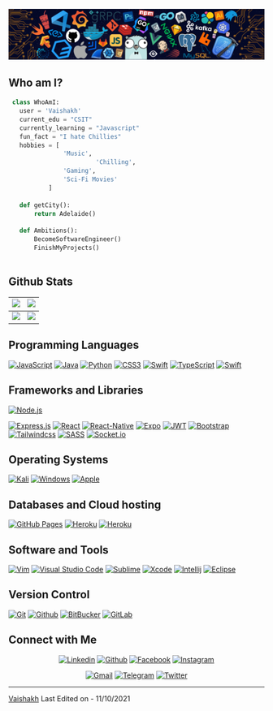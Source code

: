 ![Github Banner](https://github.com/Jaydeep-Yadav/Jaydeep-Yadav/blob/main/banner.png)

## Who am I?

 ```python
  class WhoAmI:
    user = 'Vaishakh'
	current_edu = "CSIT"
    currently_learning = "Javascript"
    fun_fact = "I hate Chillies"
	hobbies = [
				'Music',
                         'Chilling',
			 	'Gaming',
				'Sci-Fi Movies'
			]
	
	def getCity():
		return Adelaide()
	
	def Ambitions():
		BecomeSoftwareEngineer()
		FinishMyProjects()
	
 ```

 
## Github Stats

<img src="https://github-readme-stats.vercel.app/api?username=vaishakhp1902&&show_icons=true&count_private=true&theme=github_dark&hide=css">|<img src="https://github-readme-streak-stats.herokuapp.com/?user=vaishakhp1902&theme=blueberry_duo"/>
|---|---|
<img src="https://github-readme-stats.vercel.app/api/top-langs/?username=vaishakhp1902&layout=compact&theme=github_dark">|<img src="https://github-readme-stats.vercel.app/api/wakatime?username=vaishakhp1902"/>





	
	


## Programming Languages

<p>
	 <a href="#"><img alt="JavaScript" src="https://img.shields.io/badge/javascript-%23323330.svg?style=for-the-badge&logo=javascript&logoColor=%23F7DF1E"></a>
    <a href="#"><img alt="Java" src="https://img.shields.io/badge/java-%23ED8B00.svg?style=for-the-badge&logo=java&logoColor=white"></a>
    <a href="#"><img alt="Python" src="https://img.shields.io/badge/python-3670A0?style=for-the-badge&logo=python&logoColor=ffdd54"></a>
    <a href="#"><img alt="CSS3" src="https://img.shields.io/badge/css3-%231572B6.svg?style=for-the-badge&logo=css3&logoColor=white"></a>
	<a href="#"><img alt="Swift" src="(https://img.shields.io/badge/swift-F54A2A?style=for-the-badge&logo=swift&logoColor=white"></a>
<a href="#"><img alt="TypeScript" src="https://img.shields.io/badge/typescript-%23007ACC.svg?style=for-the-badge&logo=typescript&logoColor=white"></a>
	<a href="#"><img alt="Swift" src="(https://img.shields.io/badge/swift-F54A2A?style=for-the-badge&logo=swift&logoColor=white"></a>
</p>

## Frameworks and Libraries
<p>
	<a href="#"><img alt="Node.js" src="https://img.shields.io/badge/node.js-6DA55F?style=for-the-badge&logo=node.js&logoColor=white"></a>
  
   <a href="#"><img alt="Express.js" src="https://img.shields.io/badge/express.js-%23404d59.svg?style=for-the-badge&logo=express&logoColor=%2361DAFB"></a>
   <a href="#"><img alt="React" src="https://img.shields.io/badge/react-%2320232a.svg?style=for-the-badge&logo=react&logoColor=%2361DAFB"></a>
	<a href="#"><img alt="React-Native" src="https://img.shields.io/badge/react_native-%2320232a.svg?style=for-the-badge&logo=react&logoColor=%2361DAFB"></a>
	<a href="#"><img alt="Expo" src="https://img.shields.io/badge/expo-1C1E24?style=for-the-badge&logo=expo&logoColor=#D04A37"></a>
    <a href="#"><img alt="JWT" src="https://img.shields.io/badge/JWT-black?style=for-the-badge&logo=JSON%20web%20tokens"></a>
	 <a href="#"><img alt="Bootstrap" src="https://img.shields.io/badge/bootstrap-%23563D7C.svg?style=for-the-badge&logo=bootstrap&logoColor=white"></a>
   <a href="#"><img alt="Tailwindcss" src="https://img.shields.io/badge/tailwindcss-%2338B2AC.svg?style=for-the-badge&logo=tailwind-css&logoColor=white"></a>
	<a href="#"><img alt="SASS" src="https://img.shields.io/badge/SASS-hotpink.svg?style=for-the-badge&logo=SASS&logoColor=white"></a>
		<a href="#"><img alt="Socket.io" src="https://img.shields.io/badge/Socket.io-black?style=for-the-badge&logo=socket.io&badgeColor=010101"></a>
</p>

## Operating Systems
<p>
	<a href="#"><img alt="Kali" src="https://img.shields.io/badge/Kali_Linux-557C94?logo=kali-linux&logoColor=white"></a>
	<a href="#"><img alt="Windows" src="https://img.shields.io/badge/Windows-0078D6?logo=windows&logoColor=white"></a>
	<a href="#"><img alt="Apple" src="https://img.shields.io/badge/mac%20os-000000?logo=apple&logoColor=white"></a>
	
</p>


## Databases and Cloud hosting

<p>
    <a href="#"><img alt="GitHub Pages" src="https://img.shields.io/badge/GitHub%20Pages-%23327FC7.svg?logo=github&logoColor=white"></a>
    <a href="#"><img alt="Heroku" src="https://img.shields.io/badge/Heroku%20-%23430098.svg?logo=heroku&logoColor=white"></a>
    <a href="#"><img alt="Heroku" src="https://img.shields.io/badge/Xampp%20-%23430098.svg?logo=xampp&logoColor=white"></a>
</p> 

## Software and Tools
<p>
	<a href="#"><img alt="Vim" src="https://img.shields.io/badge/VIM-%2311AB00.svg?style=for-the-badge&logo=vim&logoColor=white"></a>
  <a href="#"><img alt="Visual Studio Code" src="https://img.shields.io/badge/Visual%20Studio%20Code-0078d7.svg?style=for-the-badge&logo=visual-studio-code&logoColor=white"></a>
	<a href="#"><img alt="Sublime" src="https://img.shields.io/badge/sublime_text-%23575757.svg?style=for-the-badge&logo=sublime-text&logoColor=important"></a>
	<a href="#"><img alt="Xcode" src="https://img.shields.io/badge/Xcode-007ACC?style=for-the-badge&logo=Xcode&logoColor=white"></a>
	<a href="#"><img alt="Intellij" src="https://img.shields.io/badge/IntelliJIDEA-000000.svg?style=for-the-badge&logo=intellij-idea&logoColor=white"></a>
	<a href="#"><img alt="Eclipse" src="https://img.shields.io/badge/Eclipse-FE7A16.svg?style=for-the-badge&logo=Eclipse&logoColor=white"></a>
</p>

## Version Control

<p>
	<a href="#"><img alt="Git" src="https://img.shields.io/badge/git-%23F05033.svg?style=for-the-badge&logo=git&logoColor=white"></a>
	<a href="#"><img alt="Github" src="https://img.shields.io/badge/github-%23121011.svg?style=for-the-badge&logo=github&logoColor=white"></a>
	<a href="#"><img alt="BitBucker" src="https://img.shields.io/badge/bitbucket-%230047B3.svg?style=for-the-badge&logo=bitbucket&logoColor=white"></a>
	<a href="#"><img alt="GitLab" src="https://img.shields.io/badge/gitlab-%23181717.svg?style=for-the-badge&logo=gitlab&logoColor=white"></a>
</p>



	
	

## Connect with Me


<p align="center">
  <a href="https://www.linkedin.com/in/vaishakh-p-6331a0186/"><img alt="Linkedin" title="Jaydeep Yadav Linkedin" src="https://img.shields.io/badge/linkedin-%230077B5.svg?style=for-the-badge&logo=linkedin&logoColor=whitee"></a>
  <a href="https://github.com/vaishakhp1902"><img alt="Github" title="Jaydeep Yadav Github" src="https://img.shields.io/badge/github-%23121011.svg?style=for-the-badge&logo=github&logoColor=white"></a>
  <a href="https://www.facebook.com/profile.php?id=100004539664331"><img alt="Facebook" title="Jaydeep Yadav FB" src="https://img.shields.io/badge/Facebook-%231877F2.svg?style=for-the-badge&logo=Facebook&logoColor=white)"></a>
  <a href="https://www.instagram.com/vaishakh_p/"><img alt="Instagram" title="Jaydeep Yadav Instagram" src="https://img.shields.io/badge/<handle>-%23E4405F.svg?style=for-the-badge&logo=Instagram&logoColor=white"></a>
 </p>
 <p align="center">
  <a href="mailto:vaishakhp1902@gmail.com"><img alt="Gmail" title="Vaishakh Gmail" src="https://img.shields.io/badge/Gmail-D14836?style=for-the-badge&logo=gmail&logoColor=white"></a>
  <a href="https://t.me/V_p1902"><img alt="Telegram" title="Jaydeep Yadav Telegram" src="https://img.shields.io/badge/Telegram-2CA5E0?style=for-the-badge&logo=telegram&logoColor=white"></a> 
<a href="https://twitter.com/vaishakhp1902"><img alt="Twitter" title="Jaydeep Yadav Twitter" src="https://img.shields.io/badge/<handle>-%231DA1F2.svg?style=for-the-badge&logo=Twitter&logoColor=white"></a>

</p>

------
[Vaishakh](https://github.com/vaishakhp1902)
Last Edited on - 11/10/2021
